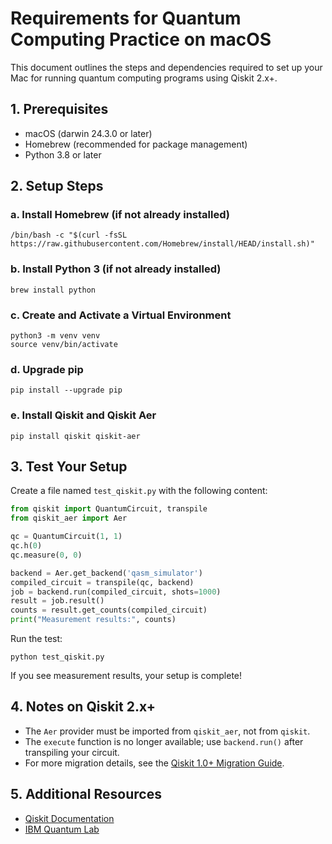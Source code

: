 # Requirements for Quantum Computing Practice on macOS

This document outlines the steps and dependencies required to set up your Mac for running quantum computing programs using Qiskit 2.x+.

## 1. Prerequisites
- macOS (darwin 24.3.0 or later)
- Homebrew (recommended for package management)
- Python 3.8 or later

## 2. Setup Steps

### a. Install Homebrew (if not already installed)
```
/bin/bash -c "$(curl -fsSL https://raw.githubusercontent.com/Homebrew/install/HEAD/install.sh)"
```

### b. Install Python 3 (if not already installed)
```
brew install python
```

### c. Create and Activate a Virtual Environment
```
python3 -m venv venv
source venv/bin/activate
```

### d. Upgrade pip
```
pip install --upgrade pip
```

### e. Install Qiskit and Qiskit Aer
```
pip install qiskit qiskit-aer
```

## 3. Test Your Setup
Create a file named `test_qiskit.py` with the following content:
```python
from qiskit import QuantumCircuit, transpile
from qiskit_aer import Aer

qc = QuantumCircuit(1, 1)
qc.h(0)
qc.measure(0, 0)

backend = Aer.get_backend('qasm_simulator')
compiled_circuit = transpile(qc, backend)
job = backend.run(compiled_circuit, shots=1000)
result = job.result()
counts = result.get_counts(compiled_circuit)
print("Measurement results:", counts)
```
Run the test:
```
python test_qiskit.py
```

If you see measurement results, your setup is complete!

## 4. Notes on Qiskit 2.x+
- The `Aer` provider must be imported from `qiskit_aer`, not from `qiskit`.
- The `execute` function is no longer available; use `backend.run()` after transpiling your circuit.
- For more migration details, see the [Qiskit 1.0+ Migration Guide](https://docs.quantum.ibm.com/api/migration-guides/qiskit-1.0-features).

## 5. Additional Resources
- [Qiskit Documentation](https://qiskit.org/documentation/)
- [IBM Quantum Lab](https://quantum-computing.ibm.com/) 